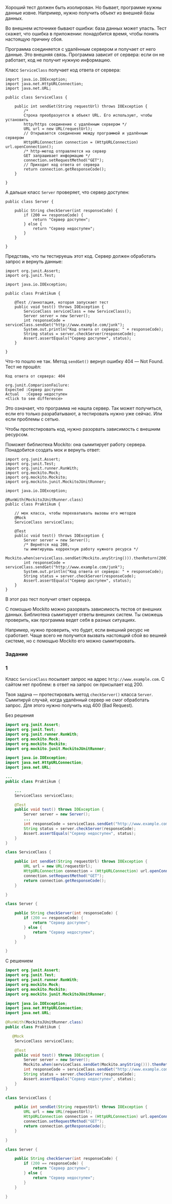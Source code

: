 Хороший тест должен быть изолирован. Но бывает, программе нужны данные извне. Например, нужно получить объект из внешней базы данных.

Во внешнем источнике бывают ошибки: база данных может упасть. Тест скажет, что ошибка в приложении: понадобится время, чтобы понять настоящую причину сбоя.

Программа соединяется с удалённым сервером и получает от него данные. Это внешняя связь. Программа зависит от сервера: если он не работает, код не получит нужную информацию.

Класс `ServiceClass` получает код ответа от сервера:
```
import java.io.IOException;
import java.net.HttpURLConnection;
import java.net.URL;

public class ServiceClass {

    public int sendGet(String requestUrl) throws IOException {
        /*
        Строка преобразуется в объект URL. Его используют, чтобы установить
        http/https соединение с удалённым сервером */
        URL url = new URL(requestUrl);
        // Открывается соединение между программой и удалённым сервером
        HttpURLConnection connection = (HttpURLConnection) url.openConnection();
        /* http-метод отправляется на сервер
        GET запрашивает информацию */
        connection.setRequestMethod("GET");
        // Приходит код ответа от сервера
        return connection.getResponseCode();
    }

} 
```

А дальше класс `Server` проверяет, что сервер доступен:
```
public class Server {

    public String checkServer(int responseCode) {
        if (200 == responseCode) {
            return "Сервер доступен";
        } else {
            return "Сервер недоступен";
        }
    }

} 
```

Представь, что ты тестируешь этот код. Сервер должен обработать запрос и вернуть данные:
```
import org.junit.Assert;
import org.junit.Test;

import java.io.IOException;

public class Praktikum {

    @Test //аннотация, которая запускает тест
    public void test() throws IOException {
        ServiceClass serviceClass = new ServiceClass();
        Server server = new Server();
        int responseCode = serviceClass.sendGet("http://www.example.com/junk");
        System.out.println("Код ответа от сервера: " + responseCode);
        String status = server.checkServer(responseCode);
        Assert.assertEquals("Сервер доступен", status);
    }

} 
```

Что-то пошло не так. Метод `sendGet()` вернул ошибку 404 — Not Found. Тест не прошёл:
```
Код ответа от сервера: 404

org.junit.ComparisonFailure: 
Expected :Сервер доступен
Actual   :Сервер недоступен
<Click to see difference>
```

Это означает, что программа не нашла сервер. Так может получиться, если его только разрабатывают, а тестировать нужно уже сейчас. Или если проблемы с сетью.

Чтобы протестировать код, нужно разорвать зависимость с внешним ресурсом.

Поможет библиотека Mockito: она сымитирует работу сервера. Понадобится создать мок и вернуть ответ:
```
import org.junit.Assert;
import org.junit.Test;
import org.junit.runner.RunWith;
import org.mockito.Mock;
import org.mockito.Mockito;
import org.mockito.junit.MockitoJUnitRunner;

import java.io.IOException;

@RunWith(MockitoJUnitRunner.class)
public class Praktikum {

    // мок класса, чтобы перехватывать вызовы его методов
    @Mock
    ServiceClass serviceClass;

    @Test
    public void test() throws IOException {
        Server server = new Server();
        /* Вернётся код 200,
        ты имитируешь корректную работу нужного ресурса */
        Mockito.when(serviceClass.sendGet(Mockito.anyString())).thenReturn(200);
        int responseCode = serviceClass.sendGet("http://www.example.com/junk");
        System.out.println("Код ответа от сервера: " + responseCode);
        String status = server.checkServer(responseCode);
        Assert.assertEquals("Сервер доступен", status);
    }
} 
```

В этот раз тест получит ответ сервера.

С помощью Mockito можно разорвать зависимость тестов от внешних данных. Библиотека сымитирует ответы внешних систем. Ты сможешь проверить, как программа ведет себя в разных ситуациях.

Например, нужно проверить, что будет, если внешний ресурс не сработает. Чаще всего не получится вызвать настоящий сбой во вешней системе, но с помощью Mockito его можно сымитировать.


### Задание 

### 1

Класс `ServiceClass` посылает запрос на адрес `http://www.example.com`. С сайтом нет проблем: в ответ на запрос он присылает код 200.

Твоя задача — протестировать метод `checkServer()` класса `Server`. Сымитируй случай, когда удалённый сервер не смог обработать запрос. Для этого нужно получить код 400 (Bad Request).

Без решения
```java
import org.junit.Assert;
import org.junit.Test;
import org.junit.runner.RunWith;
import org.mockito.Mock;
import org.mockito.Mockito;
import org.mockito.junit.MockitoJUnitRunner;

import java.io.IOException;
import java.net.HttpURLConnection;
import java.net.URL;

...
public class Praktikum {

    ...
    ServiceClass serviceClass;

    @Test
    public void test() throws IOException {
        Server server = new Server();
        ...
        int responseCode = serviceClass.sendGet("http://www.example.com");
        String status = server.checkServer(responseCode);
        Assert.assertEquals("Сервер недоступен", status);
    }
}

class ServiceClass {

    public int sendGet(String requestUrl) throws IOException {        
        URL url = new URL(requestUrl);
        HttpURLConnection connection = (HttpURLConnection) url.openConnection();
        connection.setRequestMethod("GET");
        return connection.getResponseCode();
    }

}

class Server {

    public String checkServer(int responseCode) {
        if (200 == responseCode) {
            return "Сервер доступен";
        } else {
            return "Сервер недоступен";
        }
    }

}
```

С решением
```java
import org.junit.Assert;
import org.junit.Test;
import org.junit.runner.RunWith;
import org.mockito.Mock;
import org.mockito.Mockito;
import org.mockito.junit.MockitoJUnitRunner;

import java.io.IOException;
import java.net.HttpURLConnection;
import java.net.URL;

@RunWith(MockitoJUnitRunner.class)
public class Praktikum {

   @Mock
    ServiceClass serviceClass;

    @Test
    public void test() throws IOException {
        Server server = new Server();
        Mockito.when(serviceClass.sendGet(Mockito.anyString())).thenReturn(400);     
        int responseCode = serviceClass.sendGet("http://www.example.com");
        String status = server.checkServer(responseCode);
        Assert.assertEquals("Сервер недоступен", status);
    }
}

class ServiceClass {

    public int sendGet(String requestUrl) throws IOException {        
        URL url = new URL(requestUrl);
        HttpURLConnection connection = (HttpURLConnection) url.openConnection();
        connection.setRequestMethod("GET");
        return connection.getResponseCode();
    }

}

class Server {

    public String checkServer(int responseCode) {
        if (200 == responseCode) {
            return "Сервер доступен";
        } else {
            return "Сервер недоступен";
        }
    }

}
```